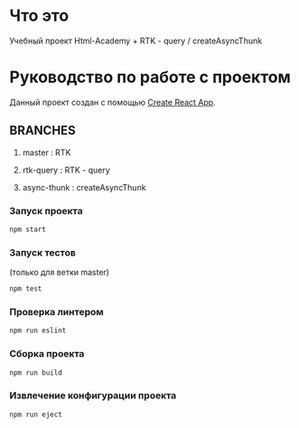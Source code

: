 # Что это

Учебный проект Html-Academy + RTK - query / createAsyncThunk

# Руководство по работе с проектом

Данный проект создан с помощью [Create React App](https://github.com/facebook/create-react-app).

## BRANCHES

1. master : RTK

2. rtk-query : RTK - query

3. async-thunk : createAsyncThunk 

### Запуск проекта

```bash
npm start
```
### Запуск тестов

(только для ветки master)

```bash
npm test
```

### Проверка линтером

```bash
npm run eslint
```

### Сборка проекта

```bash
npm run build
```

### Извлечение конфигурации проекта

```bash
npm run eject
```
